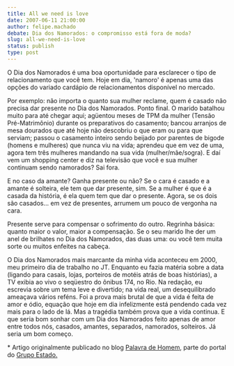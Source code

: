 ```yaml
---
title: All we need is love
date: 2007-06-11 21:00:00
author: felipe.machado
debate: Dia dos Namorados: o compromisso está fora de moda?
slug: all-we-need-is-love
status: publish 
type: post
---
```


O Dia dos Namorados é uma boa oportunidade para esclarecer o tipo de relacionamento que você tem. Hoje em dia, 'namoro' é apenas uma das opções do variado cardápio de relacionamentos disponível no mercado.


Por exemplo: não importa o quanto sua mulher reclame, quem é casado não precisa dar presente no Dia dos Namorados. Ponto final. O marido batalhou muito para até chegar aqui; agüentou meses de TPM da mulher (Tensão Pré-Matrimônio) durante os preparativos do casamento; bancou arranjos de mesa dourados que até hoje não descobriu o que eram ou para que serviam; passou o casamento inteiro sendo beijado por parentes de bigode (homens e mulheres) que nunca viu na vida; aprendeu que em vez de uma, agora tem três mulheres mandando na sua vida (mulher/mãe/sogra). E daí vem um shopping center e diz na televisão que você e sua mulher continuam sendo namorados? Sai fora.


E no caso da amante? Ganha presente ou não? Se o cara é casado e a amante é solteira, ele tem que dar presente, sim. Se a mulher é que é a casada da história, é ela quem tem que dar o presente. Agora, se os dois são casados... em vez de presentes, arrumem um pouco de vergonha na cara.


Presente serve para compensar o sofrimento do outro. Regrinha básica: quanto maior o valor, maior a compensação. Se o seu marido lhe der um anel de brilhates no Dia dos Namorados, das duas uma: ou você tem muita sorte ou muitos enfeites na cabeça.


O Dia dos Namorados mais marcante da minha vida aconteceu em 2000, meu primeiro dia de trabalho no JT. Enquanto eu fazia matéria sobre a data (ligando para casais, lojas, porteiros de motéis atrás de boas histórias), a TV exibia ao vivo o seqüestro do ônibus 174, no Rio. Na redação, eu escrevia sobre um tema leve e divertido; na vida real, um desequilibrado ameaçava vários reféns. Foi a prova mais brutal de que a vida é feita de amor e ódio, equação que hoje em dia infelizmente está pendendo cada vez mais para o lado de lá. Mas a tragédia também prova que a vida continua. E que seria bom sonhar com um Dia dos Namorados feito apenas de amor entre todos nós, casados, amantes, separados, namorados, solteiros. Já seria um bom começo. 


\* Artigo originalmente publicado no blog [Palavra de Homem](http://blog.estadao.com.br/blog/palavra/), parte do portal do [Grupo Estado.](http://www.estadao.com.br)


